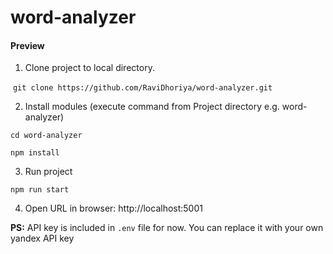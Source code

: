 # word-analyzer

#### Preview
[logo]: https://raw.githubusercontent.com/RaviDhoriya/word-analyzer/master/public/preview.png

1. Clone project to local directory.

&nbsp;`git clone https://github.com/RaviDhoriya/word-analyzer.git`

2. Install modules (execute command from Project directory e.g. word-analyzer)

`cd word-analyzer`

`npm install`

3. Run project

`npm run start`

4. Open URL in browser: http://localhost:5001

<b>PS:</b> API key is included in `.env` file for now. You can replace it with your own yandex API key
